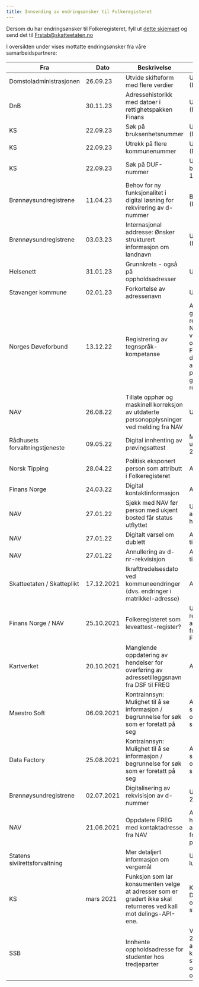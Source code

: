 ```yaml
---
title: Innsending av endringsønsker til Folkeregisteret
---
```

Dersom du har endringsønsker til Folkeregisteret, fyll ut [dette skjemaet](./Innspillskjema_FREG_v5_1.pdf) og send det til Frstab@skatteetaten.no
  
I oversikten under vises mottatte endringsønsker fra våre samarbeidspartnere:
  
 Fra | Dato | Beskrivelse |Status | 
------------|-------------------------------------|----------------|----------------
Domstoladministrasjonen|26.09.23|Utvide skifteform med flere verdier|Under behandlig (FF-1501)
DnB|30.11.23|Adressehistorikk med datoer i rettighetspakken Finans|Under behandling (FF-1532)
KS|22.09.23|Søk på bruksenhetsnummer|Under behandling (FF-1500)
KS|22.09.23|Utrekk på flere kommunenummer|Under behandling (FF-1499)
KS|22.09.23|Søk på DUF-nummer|Under behandling(FF-1498)
Brønnøysundregistrene| 11.04.23|Behov for ny funksjonalitet i digital løsning for rekvirering av d-nummer|Bestilt utvikling (FF-1392)
Brønnøysundregistrene|03.03.23|Internasjonal addresse: Ønsker strukturert informasjon om landnavn| Under behandling (FF-1379)
Helsenett|31.01.23|Grunnkrets - også på oppholdsadresser|Under behandling
Stavanger kommune|02.01.23|Forkortelse av adressenavn|Under behandling
Norges Døveforbund|13.12.22|Registrering av tegnspråk-kompetanse|Avslått, utenfor gjeldende regelverk. Dersom NDF ønsker å jobbe videre med forslag om registrering i Folkeregisteret, må det igangsettes et arbeid for å få på plass et rettslig grunnlag for registrering
NAV|26.08.22|Tillate opphør og maskinell korreksjon av utdaterte personopplysninger ved melding fra NAV|Under behandling
Rådhusets forvaltningstjeneste|09.05.22|Digital innhenting av prøvingsattest|Mulig utviklingstiltak 2025
Norsk Tipping|28.04.22|Politisk eksponert person som attributt i Folkeregisteret|Avslått
Finans Norge|24.03.22|Digital kontaktinformasjon|Avslått
NAV|27.01.22|Sjekk med NAV før person med ukjent bosted får status utflyttet|Under arbeid, vi avklarer juridisk handlingsrom
NAV|27.01.22|Digitalt varsel om dublett|Avslått, kan bruke tipskanal
NAV|27.01.22|Annullering av d-nr-rekvisisjon|Avslått, kan bruke tipskanal
Skatteetaten / Skatteplikt|17.12.2021|Ikrafttredelsesdato ved kommuneendringer (dvs. endringer i matrikkel-adresse)|Avslått
Finans Norge / NAV|25.10.2021|Folkeregisteret som leveattest-register?|Utenfor dagens regelverk. Tas inn i arbeidet med fremtidens Folkeregister
Kartverket|20.10.2021|Manglende oppdatering av hendelser for overføring av adressetilleggsnavn fra DSF til FREG|Avslått. 
Maestro Soft|06.09.2021|Kontrainnsyn: Mulighet til å se informasjon / begrunnelse for søk som er foretatt på seg |Avslått. Den som søker kan informere om dette på egne sider
Data Factory|25.08.2021|Kontrainnsyn: Mulighet til å se informasjon / begrunnelse for søk som er foretatt på seg |Avslått. Den som søker kan informere om dette på egne sider
Brønnøysundregistrene|02.07.2021|Digitalisering av rekvisisjon av d-nummer|Utviklet og levert i 2022
NAV|21.06.2021|Oppdatere FREG med kontaktadresse fra NAV|Avvist. Ikke hjemmel til å motta adresseinformasjon fra andre enn personen selv
Statens sivilrettsforvaltning||Mer detaljert informasjon om vergemål|Utvikles i 2022, lukkes
KS|mars 2021|Funksjon som lar konsumenten velge at adresser som er gradert ikke skal returneres ved kall mot delings-API-ene.|KS avklarer med Digdirs arkitektur- og standardiseringsråd
SSB||Innhente oppholdsadresse for studenter hos tredjeparter|Vurderes utviklet i 2024, men avhengig av at vi kan motta strukturerte data om oppholdsadresse



